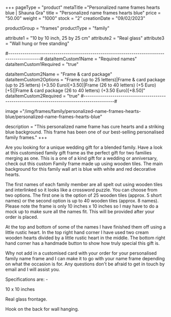 +++
pageType = "product"
metaTitle ="Personalized name frames hearts blue | Shauna Gra"
title = "Personalized name frames hearts blue"
price = "50.00"
weight = "1000"
stock = "2"
creationDate = "09/02/2023"

productGroup = "frames"
productType = "family"
 
attribute1 = "10 by 10 inch, 25 by 25 cm" 
attribute2 = "Real glass"
attribute3 = "Wall hung or free standing"
 
#---------------------------------------------------------------------------------------------#
dataItemCustom1Name = "Required names"
dataItemCustom1Required = "true"

dataItemCustom2Name = "Frame & card package"
dataItemCustom2Options = "Frame (up to 25 letters)|Frame & card package (up to 25 letters) (+3.50 Euro)[+3.50]|Frame (26 to 40 letters) (+5 Euro)[+5]|Frame & card package (26 to 40 letters) (+3.50 Euro)[+8.50]"
dataItemCustom2Required = "true"
#---------------------------------------------------------------------------------------------#
 
image ="/img/frames/family/personalized-name-frames-hearts-blue/personalized-name-frames-hearts-blue"

description = "This personalized name frame has cure hearts and a striking blue background. This frame has been one of our best-selling personalised family frames."
+++

Are you looking for a unique wedding gift for a blended family. Have a look at this customised family gift frame as the perfect gift for two families merging as one. This is a one of a kind gift for a wedding or anniversary, check out this custom Family frame made up using wooden tiles. The main background for this family wall art is blue with white and red decorative hearts.

The first names of each family member are all spelt out using wooden tiles and interlinked so it looks like a crossword puzzle. You can choose from two options. The first one is the option of 25 wooden tiles (approx. 5 short names) or the second option is up to 40 wooden tiles (approx. 8 names). Please note the frame is only 10 inches x 10 inches so I may have to do a mock up to make sure all the names fit. This will be provided after your order is placed.

At the top and bottom of some of the names I have finished them off using a little rustic heart. In the top right hand corner I have used two cream wooden hearts divided by a little rustic heart in the middle. The bottom right hand corner has a handmade button to show how truly special this gift is.

Why not add in a customised card with your order for your personalised family name frame and I can make it to go with your name frame depending on what the occasion is for. Any questions don't be afraid to get in touch by email and I will assist you.

Specifications are: -

10 x 10 inches

Real glass frontage.

Hook on the back for wall hanging.
